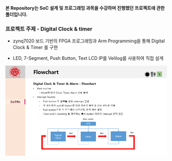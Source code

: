  **본 Repository는 SoC 설계 및 프로그래밍 과목을 수강하며 진행했던 프로젝트에 관한 폴더입니다.**
 
 
 
 
 ### 프로젝트 주제 - Digital Clock & timer
  - zynq7020 보드 기반의 FPGA 프로그래밍과 Arm Programming을 통해 Digital Clock & Timer 를 구현
  
  - LED, 7-Segment, Push Button, Text LCD IP를 Velilog를 사용하여 직접 설계
  
  
  ![Flow Chart](images/flowchart.PNG)
 
